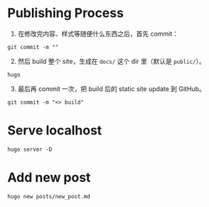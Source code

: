 # Publishing Process

1. 在修改完内容、样式等随便什么东西之后，首先 commit：

```shell
git commit -m ""
```

2. 然后 build 整个 site，生成在 `docs/` 这个 dir 里（默认是 `public/`）。

```shell
hugo
```

3. 最后再 commit 一次，把 build 后的 static site update 到 GitHub。

```shell
git commit -m "<> build"
```

# Serve localhost

```shell
hugo server -D
```

# Add new post

```shell
hugo new posts/new_post.md
```